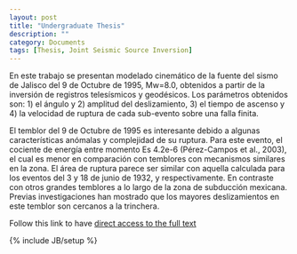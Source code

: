 ```yaml
---
layout: post
title: "Undergraduate Thesis"
description: ""
category: Documents
tags: [Thesis, Joint Seismic Source Inversion]
---
```


En este trabajo se presentan modelado cinemático de la fuente del sismo de Jalisco del 9 de Octubre de 1995, Mw=8.0, obtenidos a partir de la inversión de registros telesísmicos y geodésicos. Los parámetros obtenidos son: 1) el ángulo y 2) amplitud del deslizamiento, 3) el tiempo de ascenso y 4) la velocidad de ruptura de cada sub-evento sobre una falla finita.

El temblor del 9 de Octubre de 1995 es interesante debido a algunas características anómalas y complejidad de su ruptura. Para este evento, el cociente de energía entre momento Es 4.2e-6 (Pérez-Campos et al., 2003), el cual es menor en comparación con temblores con mecanismos similares en la zona. El área de ruptura parece ser similar con aquella calculada para los eventos del 3 y 18 de junio de 1932, y respectivamente. En contraste con otros grandes temblores a lo largo de la zona de subducción mexicana. Previas investigaciones han mostrado que los mayores deslizamientos en este temblor son cercanos a la trinchera.

Follow this link to have [direct access to the full text](http://132.248.9.195/ptd2013/abril/305148315/Index.html)

{% include JB/setup %}
